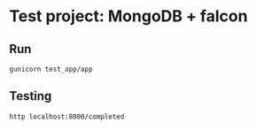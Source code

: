 # Test project: MongoDB + falcon

## Run
```
gunicorn test_app/app
```

## Testing
```
http localhost:8000/completed
```
